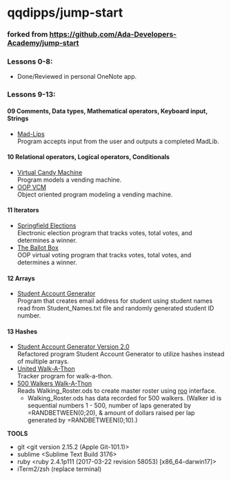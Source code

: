 # qqdipps/jump-start
### forked from https://github.com/Ada-Developers-Academy/jump-start
### Lessons 0-8: 
- Done/Reviewed in personal OneNote app.
### Lessons 9-13:     
#### 09  Comments, Data types, Mathematical operators, Keyboard input, Strings     
- [Mad-Lips](https://github.com/qqdipps/JumpStart-WorkingItOut/blob/master/Lesson.9.Grammer/madlib.rb)       
     Program accepts input from the user and outputs a completed MadLib.
#### 10	Relational operators, Logical operators, Conditionals   
- [Virtual Candy Machine](https://github.com/qqdipps/JumpStart-WorkingItOut/blob/master/Lesson.10.Expressions/CandyMachine.rb)  
     Program models a vending machine.
- [OOP VCM](https://gist.github.com/qqdipps/2023aae5b98b6314840d399b143bedc1)  
     Object oriented program modeling a vending machine. 
#### 11  Iterators     
- [Springfield Elections](https://github.com/qqdipps/JumpStart-WorkingItOut/blob/master/Lesson.11.iterators/elections.rb)      
     Electronic election program that tracks votes, total votes, and determines a winner.  
- [The Ballot Box](https://gist.github.com/qqdipps/2cdd0c92d5ff2c7446ca3c578915d7e2)  
     OOP virtual voting program that tracks votes, total votes, and determines a winner.


#### 12	Arrays     
- [Student Account Generator](https://github.com/qqdipps/JumpStart-WorkingItOut/blob/master/Lesson.12.Array/Account_Generator.rb)     
     Program that creates email address for student using student names read from Student_Names.txt file and randomly        generated student ID number.


#### 13	Hashes     
- [Student Account Generator Version 2.0](https://github.com/qqdipps/JumpStart-WorkingItOut/blob/master/Lesson.13.Hash/Account_Generator_Continued.rb)      
     Refactored program Student Account Generator to utilize hashes instead of multiple arrays.  
- [United Walk-A-Thon](https://github.com/qqdipps/JumpStart-WorkingItOut/blob/master/Lesson.13.Hash/Walk_A_Thon.rb)     
     Tracker program for walk-a-thon.
- [500 Walkers Walk-A-Thon](https://github.com/qqdipps/JumpStart-WorkingItOut/blob/master/Lesson.13.Hash/Walk_A_Thon_500_enhanced.rb)     
     Reads Walking_Roster.ods to create master roster using [roo](https://github.com/roo-rb/roo) interface.      
     - Walking_Roster.ods has data recorded for 500 walkers. (Walker id is sequential numbers 1 - 500, number of laps generated by =RANDBETWEEN(0;20), & amount of dollars raised per lap generated by =RANDBETWEEN(0;10).)
     





     
**TOOLS**   
- git <git version 2.15.2 (Apple Git-101.1)>     
- sublime <Sublime Text Build 3176>      
- ruby <ruby 2.4.1p111 (2017-03-22 revision 58053) [x86_64-darwin17]>        
- iTerm2/zsh (replace terminal)
